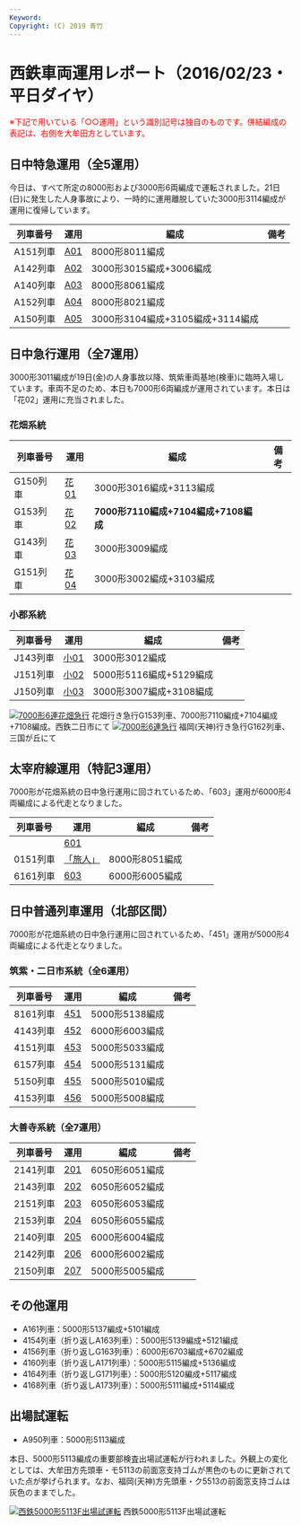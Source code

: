 ```yaml
---
Keyword: 
Copyright: (C) 2019 青竹
---
```


# 西鉄車両運用レポート（2016/02/23・平日ダイヤ）

<span style="color:#FF0000;">※下記で用いている「○○運用」という識別記号は独自のものです。併結編成の表記は、右側を大牟田方としています。</span>

## 日中特急運用（全5運用）

今日は、すべて所定の8000形および3000形6両編成で運転されました。21日(日)に発生した人身事故により、一時的に運用離脱していた3000形3114編成が運用に復帰しています。

| 列車番号 | 運用 | 編成 | 備考 |
| --- | --- | --- | --- |
| A151列車 | [A01](https://aotake91.net/railway/nishitetsu/dia/20150928/unyoulist-weekday.htm#WA01) | 8000形8011編成 |  |
| A142列車 | [A02](https://aotake91.net/railway/nishitetsu/dia/20150928/unyoulist-weekday.htm#WA02) | 3000形3015編成+3006編成 |  |
| A140列車 | [A03](https://aotake91.net/railway/nishitetsu/dia/20150928/unyoulist-weekday.htm#WA03) | 8000形8061編成 |  |
| A152列車 | [A04](https://aotake91.net/railway/nishitetsu/dia/20150928/unyoulist-weekday.htm#WA04) | 8000形8021編成 |  |
| A150列車 | [A05](https://aotake91.net/railway/nishitetsu/dia/20150928/unyoulist-weekday.htm#WA05) | 3000形3104編成+3105編成+3114編成 |  |

## 日中急行運用（全7運用）

3000形3011編成が19日(金)の人身事故以降、筑紫車両基地(検車)に臨時入場しています。車両不足のため、本日も7000形6両編成が運用されています。本日は「花02」運用に充当されました。

### 花畑系統

| 列車番号 | 運用 | 編成 | 備考 |
| --- | --- | --- | --- |
| G150列車 | [花01](https://aotake91.net/railway/nishitetsu/dia/20150928/unyoulist-weekday.htm#WG01) | 3000形3016編成+3113編成 |  |
| G153列車 | [花02](https://aotake91.net/railway/nishitetsu/dia/20150928/unyoulist-weekday.htm#WG02) | **7000形7110編成+7104編成+7108編成** |  |
| G143列車 | [花03](https://aotake91.net/railway/nishitetsu/dia/20150928/unyoulist-weekday.htm#WG03) | 3000形3009編成 |  |
| G151列車 | [花04](https://aotake91.net/railway/nishitetsu/dia/20150928/unyoulist-weekday.htm#WG04) | 3000形3002編成+3103編成 |  |

### 小郡系統

| 列車番号 | 運用 | 編成 | 備考 |
| --- | --- | --- | --- |
| J143列車 | [小01](https://aotake91.net/railway/nishitetsu/dia/20150928/unyoulist-weekday.htm#WJ01) | 3000形3012編成 |  |
| J151列車 | [小02](https://aotake91.net/railway/nishitetsu/dia/20150928/unyoulist-weekday.htm#WJ02) | 5000形5116編成+5129編成 |  |
| J150列車 | [小03](https://aotake91.net/railway/nishitetsu/dia/20150928/unyoulist-weekday.htm#WJ03) | 3000形3007編成+3108編成 |  |

[![7000形6連花畑急行](https://aotake91.net/wp-content/uploads/2016/02/IMG_2716-300x225.jpg)](https://aotake91.net/wp-content/uploads/2016/02/IMG_2716.jpg) 花畑行き急行G153列車、7000形7110編成+7104編成+7108編成。西鉄二日市にて
[![7000形6連急行](https://aotake91.net/wp-content/uploads/2016/02/IMG_2725-300x225.jpg)](https://aotake91.net/wp-content/uploads/2016/02/IMG_2725.jpg) 福岡(天神)行き急行G162列車、三国が丘にて

## 太宰府線運用（特記3運用）

7000形が花畑系統の日中急行運用に回されているため、「603」運用が6000形4両編成による代走となりました。

| 列車番号 | 運用 | 編成 | 備考 |
| --- | --- | --- | --- |
|  | [601](https://aotake91.net/railway/nishitetsu/dia/20150928/unyoulist-weekday.htm#W601) |  |  |
| 0151列車 | [「旅人」](https://aotake91.net/railway/nishitetsu/dia/20150928/unyoulist-weekday.htm#W602) | 8000形8051編成 |  |
| 6161列車 | [603](https://aotake91.net/railway/nishitetsu/dia/20150928/unyoulist-weekday.htm#W603) | 6000形6005編成 |  |

## 日中普通列車運用（北部区間）

7000形が花畑系統の日中急行運用に回されているため、「451」運用が5000形4両編成による代走となりました。

### 筑紫・二日市系統（全6運用）

| 列車番号 | 運用 | 編成 | 備考 |
| --- | --- | --- | --- |
| 8161列車 | [451](https://aotake91.net/railway/nishitetsu/dia/20150928/unyoulist-weekday.htm#W451) | 5000形5138編成 |  |
| 4143列車 | [452](https://aotake91.net/railway/nishitetsu/dia/20150928/unyoulist-weekday.htm#W452) | 6000形6003編成 |  |
| 4151列車 | [453](https://aotake91.net/railway/nishitetsu/dia/20150928/unyoulist-weekday.htm#W453) | 5000形5033編成 |  |
| 6157列車 | [454](https://aotake91.net/railway/nishitetsu/dia/20150928/unyoulist-weekday.htm#W454) | 5000形5131編成 |  |
| 5150列車 | [455](https://aotake91.net/railway/nishitetsu/dia/20150928/unyoulist-weekday.htm#W455) | 5000形5010編成 |  |
| 4153列車 | [456](https://aotake91.net/railway/nishitetsu/dia/20150928/unyoulist-weekday.htm#W456) | 5000形5008編成 |  |

### 大善寺系統（全7運用）

| 列車番号 | 運用 | 編成 | 備考 |
| --- | --- | --- | --- |
| 2141列車 | [201](https://aotake91.net/railway/nishitetsu/dia/20150928/unyoulist-weekday.htm#W201) | 6050形6051編成 |  |
| 2143列車 | [202](https://aotake91.net/railway/nishitetsu/dia/20150928/unyoulist-weekday.htm#W202) | 6050形6052編成 |  |
| 2151列車 | [203](https://aotake91.net/railway/nishitetsu/dia/20150928/unyoulist-weekday.htm#W203) | 6050形6053編成 |  |
| 2153列車 | [204](https://aotake91.net/railway/nishitetsu/dia/20150928/unyoulist-weekday.htm#W204) | 6050形6055編成 |  |
| 2140列車 | [205](https://aotake91.net/railway/nishitetsu/dia/20150928/unyoulist-weekday.htm#W205) | 6000形6004編成 |  |
| 2142列車 | [206](https://aotake91.net/railway/nishitetsu/dia/20150928/unyoulist-weekday.htm#W206) | 6000形6002編成 |  |
| 2150列車 | [207](https://aotake91.net/railway/nishitetsu/dia/20150928/unyoulist-weekday.htm#W207) | 5000形5005編成 |  |

## その他運用

* A161列車：5000形5137編成+5101編成
* 4154列車（折り返しA163列車）：5000形5139編成+5121編成
* 4156列車（折り返しG163列車）：6000形6703編成+6702編成
* 4160列車（折り返しA171列車）：5000形5115編成+5136編成
* 4164列車（折り返しG171列車）：5000形5120編成+5117編成
* 4168列車（折り返しA173列車）：5000形5111編成+5114編成

## 出場試運転

* A950列車：5000形5113編成

本日、5000形5113編成の重要部検査出場試運転が行われました。外観上の変化としては、大牟田方先頭車・モ5113の前面窓支持ゴムが黒色のものに更新されていた点が挙げられます。なお、福岡(天神)方先頭車・ク5513の前面窓支持ゴムは灰色のままでした。

[![西鉄5000形5113F出場試運転](https://aotake91.net/wp-content/uploads/2016/02/IMG_2710-300x225.jpg)](https://aotake91.net/wp-content/uploads/2016/02/IMG_2710.jpg) 西鉄5000形5113F出場試運転

